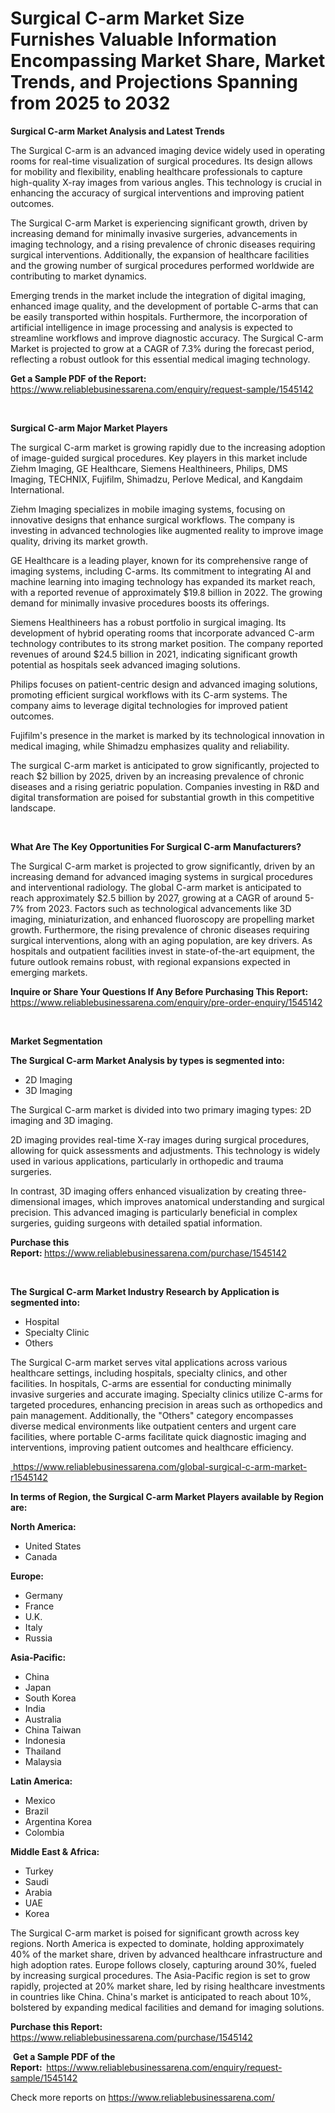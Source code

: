 <p><h1>Surgical C-arm Market Size Furnishes Valuable Information Encompassing Market Share, Market Trends, and Projections Spanning from 2025 to 2032</h1></p><p><strong>Surgical C-arm Market Analysis and Latest Trends</strong></p>
<p><p>The Surgical C-arm is an advanced imaging device widely used in operating rooms for real-time visualization of surgical procedures. Its design allows for mobility and flexibility, enabling healthcare professionals to capture high-quality X-ray images from various angles. This technology is crucial in enhancing the accuracy of surgical interventions and improving patient outcomes. </p><p>The Surgical C-arm Market is experiencing significant growth, driven by increasing demand for minimally invasive surgeries, advancements in imaging technology, and a rising prevalence of chronic diseases requiring surgical interventions. Additionally, the expansion of healthcare facilities and the growing number of surgical procedures performed worldwide are contributing to market dynamics. </p><p>Emerging trends in the market include the integration of digital imaging, enhanced image quality, and the development of portable C-arms that can be easily transported within hospitals. Furthermore, the incorporation of artificial intelligence in image processing and analysis is expected to streamline workflows and improve diagnostic accuracy. The Surgical C-arm Market is projected to grow at a CAGR of 7.3% during the forecast period, reflecting a robust outlook for this essential medical imaging technology.</p></p>
<p><strong>Get a Sample PDF of the Report:&nbsp;</strong> <a href="https://www.reliablebusinessarena.com/enquiry/request-sample/1545142?utm_campaign=3127&utm_medium=2&utm_source=Github&utm_content=ia&utm_term=04032025&utm_id=surgical-c-arm">https://www.reliablebusinessarena.com/enquiry/request-sample/1545142</a></p>
<p>&nbsp;</p>
<p><strong>Surgical C-arm Major Market Players</strong></p>
<p><p>The surgical C-arm market is growing rapidly due to the increasing adoption of image-guided surgical procedures. Key players in this market include Ziehm Imaging, GE Healthcare, Siemens Healthineers, Philips, DMS Imaging, TECHNIX, Fujifilm, Shimadzu, Perlove Medical, and Kangdaim International.</p><p>Ziehm Imaging specializes in mobile imaging systems, focusing on innovative designs that enhance surgical workflows. The company is investing in advanced technologies like augmented reality to improve image quality, driving its market growth.</p><p>GE Healthcare is a leading player, known for its comprehensive range of imaging systems, including C-arms. Its commitment to integrating AI and machine learning into imaging technology has expanded its market reach, with a reported revenue of approximately $19.8 billion in 2022. The growing demand for minimally invasive procedures boosts its offerings.</p><p>Siemens Healthineers has a robust portfolio in surgical imaging. Its development of hybrid operating rooms that incorporate advanced C-arm technology contributes to its strong market position. The company reported revenues of around $24.5 billion in 2021, indicating significant growth potential as hospitals seek advanced imaging solutions.</p><p>Philips focuses on patient-centric design and advanced imaging solutions, promoting efficient surgical workflows with its C-arm systems. The company aims to leverage digital technologies for improved patient outcomes.</p><p>Fujifilm's presence in the market is marked by its technological innovation in medical imaging, while Shimadzu emphasizes quality and reliability.</p><p>The surgical C-arm market is anticipated to grow significantly, projected to reach $2 billion by 2025, driven by an increasing prevalence of chronic diseases and a rising geriatric population. Companies investing in R&D and digital transformation are poised for substantial growth in this competitive landscape.</p></p>
<p>&nbsp;</p>
<p><strong>What Are The Key Opportunities For Surgical C-arm Manufacturers?</strong></p>
<p><p>The Surgical C-arm market is projected to grow significantly, driven by an increasing demand for advanced imaging systems in surgical procedures and interventional radiology. The global C-arm market is anticipated to reach approximately $2.5 billion by 2027, growing at a CAGR of around 5-7% from 2023. Factors such as technological advancements like 3D imaging, miniaturization, and enhanced fluoroscopy are propelling market growth. Furthermore, the rising prevalence of chronic diseases requiring surgical interventions, along with an aging population, are key drivers. As hospitals and outpatient facilities invest in state-of-the-art equipment, the future outlook remains robust, with regional expansions expected in emerging markets.</p></p>
<p><strong>Inquire or Share Your Questions If Any Before Purchasing This Report:</strong> <a href="https://www.reliablebusinessarena.com/enquiry/pre-order-enquiry/1545142?utm_campaign=3127&utm_medium=2&utm_source=Github&utm_content=ia&utm_term=04032025&utm_id=surgical-c-arm">https://www.reliablebusinessarena.com/enquiry/pre-order-enquiry/1545142</a></p>
<p>&nbsp;</p>
<p><strong>Market Segmentation</strong></p>
<p><strong>The Surgical C-arm Market Analysis by types is segmented into:</strong></p>
<p><ul><li>2D Imaging</li><li>3D Imaging</li></ul></p>
<p><p>The Surgical C-arm market is divided into two primary imaging types: 2D imaging and 3D imaging. </p><p>2D imaging provides real-time X-ray images during surgical procedures, allowing for quick assessments and adjustments. This technology is widely used in various applications, particularly in orthopedic and trauma surgeries.</p><p>In contrast, 3D imaging offers enhanced visualization by creating three-dimensional images, which improves anatomical understanding and surgical precision. This advanced imaging is particularly beneficial in complex surgeries, guiding surgeons with detailed spatial information.</p></p>
<p><strong>Purchase this Report:&nbsp;</strong><a href="https://www.reliablebusinessarena.com/purchase/1545142?utm_campaign=3127&utm_medium=2&utm_source=Github&utm_content=ia&utm_term=04032025&utm_id=surgical-c-arm">https://www.reliablebusinessarena.com/purchase/1545142</a></p>
<p>&nbsp;</p>
<p><strong>The Surgical C-arm Market Industry Research by Application is segmented into:</strong></p>
<p><ul><li>Hospital</li><li>Specialty Clinic</li><li>Others</li></ul></p>
<p><p>The Surgical C-arm market serves vital applications across various healthcare settings, including hospitals, specialty clinics, and other facilities. In hospitals, C-arms are essential for conducting minimally invasive surgeries and accurate imaging. Specialty clinics utilize C-arms for targeted procedures, enhancing precision in areas such as orthopedics and pain management. Additionally, the "Others" category encompasses diverse medical environments like outpatient centers and urgent care facilities, where portable C-arms facilitate quick diagnostic imaging and interventions, improving patient outcomes and healthcare efficiency.</p></p>
<p><a href="https://www.reliablebusinessarena.com/global-surgical-c-arm-market-r1545142?utm_campaign=3127&utm_medium=2&utm_source=Github&utm_content=ia&utm_term=04032025&utm_id=surgical-c-arm">&nbsp;https://www.reliablebusinessarena.com/global-surgical-c-arm-market-r1545142</a></p>
<p><strong>In terms of Region, the Surgical C-arm Market Players available by Region are:</strong></p>
<p>
    <p> <strong> North America: </strong>
        <ul>
            <li>United States</li>
            <li>Canada</li>
        </ul>
        </p> 
    <p> <strong> Europe: </strong>
        <ul>
            <li>Germany</li>
            <li>France</li>
            <li>U.K.</li>
            <li>Italy</li>
            <li>Russia</li>
        </ul>
        </p> 
    <p> <strong> Asia-Pacific: </strong>
        <ul>
            <li>China</li>
            <li>Japan</li>
            <li>South Korea</li>
            <li>India</li>
            <li>Australia</li>
            <li>China Taiwan</li>
            <li>Indonesia</li>
            <li>Thailand</li>
            <li>Malaysia</li>
        </ul>
        </p> 
    <p> <strong> Latin America: </strong>
        <ul>
            <li>Mexico</li>
            <li>Brazil</li>
            <li>Argentina Korea</li>
            <li>Colombia</li>
        </ul>
        </p> 
    <p> <strong> Middle East & Africa: </strong>
        <ul>
            <li>Turkey</li>
            <li>Saudi</li>
            <li>Arabia</li>
            <li>UAE</li>
            <li>Korea</li>
        </ul>
    </p>
    </p>
<p><p>The Surgical C-arm market is poised for significant growth across key regions. North America is expected to dominate, holding approximately 40% of the market share, driven by advanced healthcare infrastructure and high adoption rates. Europe follows closely, capturing around 30%, fueled by increasing surgical procedures. The Asia-Pacific region is set to grow rapidly, projected at 20% market share, led by rising healthcare investments in countries like China. China's market is anticipated to reach about 10%, bolstered by expanding medical facilities and demand for imaging solutions.</p></p>
<p><strong>Purchase this Report: </strong><a href="https://www.reliablebusinessarena.com/purchase/1545142?utm_campaign=3127&utm_medium=2&utm_source=Github&utm_content=ia&utm_term=04032025&utm_id=surgical-c-arm">https://www.reliablebusinessarena.com/purchase/1545142</a></p>
<p>&nbsp;<strong>Get a Sample PDF of the Report:&nbsp;&nbsp;</strong><a href="https://www.reliablebusinessarena.com/enquiry/request-sample/1545142?utm_campaign=3127&utm_medium=2&utm_source=Github&utm_content=ia&utm_term=04032025&utm_id=surgical-c-arm">https://www.reliablebusinessarena.com/enquiry/request-sample/1545142</a></p>
<p><strong></strong></p>
<p>Check more reports on <a href="https://www.reliablebusinessarena.com/?utm_campaign=3127&utm_medium=2&utm_source=Github&utm_content=ia&utm_term=04032025&utm_id=surgical-c-arm">https://www.reliablebusinessarena.com/</a></p>